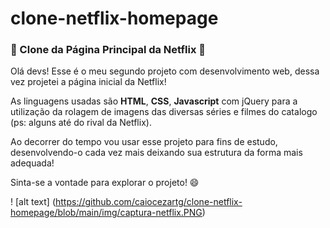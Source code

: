 # clone-netflix-homepage

### :movie_camera: Clone da Página Principal da Netflix :movie_camera:

Olá devs! Esse é o meu segundo projeto com desenvolvimento web, dessa vez projetei a página inicial da Netflix!

As linguagens usadas são **HTML**, **CSS**, **Javascript** com jQuery para a utilização da rolagem de imagens das diversas séries e filmes do catalogo (ps: alguns até do rival da Netflix).

Ao decorrer do tempo vou usar esse projeto para fins de estudo, desenvolvendo-o cada vez mais deixando sua estrutura da forma mais adequada!

Sinta-se a vontade para explorar o projeto! :smile:



! [alt text] (https://github.com/caiocezartg/clone-netflix-homepage/blob/main/img/captura-netflix.PNG)



